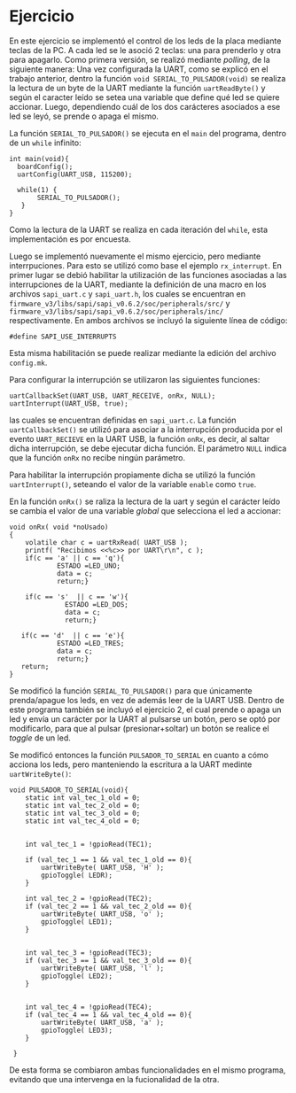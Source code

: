 # Ejercicio
En este ejercicio se implementó el control de los leds de la placa mediante teclas de la PC. A cada led se le asoció 2 teclas: una para prenderlo y otra para apagarlo. Como primera versión, se realizó mediante <i> polling</i>, de la siguiente manera: Una vez configurada la UART, como se explicó en el trabajo anterior, dentro la función `void SERIAL_TO_PULSADOR(void)` se realiza la lectura de un byte de la UART mediante la función `uartReadByte()` y según el caracter leído se setea una variable que define qué led se quiere accionar. Luego, dependiendo cuál de los dos carácteres asociados a ese led se leyó, se prende o apaga el mismo. 

La función `SERIAL_TO_PULSADOR()` se ejecuta en el `main` del programa, dentro de un `while` infinito:

```{c}
int main(void){
  boardConfig();
  uartConfig(UART_USB, 115200);
  
  while(1) {
	   SERIAL_TO_PULSADOR();
   }
}
```

Como la lectura de la UART se realiza en cada iteración del `while`, esta implementación es por encuesta.

Luego se implementó nuevamente el mismo ejercicio, pero mediante interrpuciones. Para esto se utilizó como base el ejemplo `rx_interrupt`. 
En primer lugar se debió habilitar la utilización de las funciones asociadas a las interrupciones de la UART, mediante la definición de una macro en los archivos `sapi_uart.c` y `sapi_uart.h`, los cuales se encuentran en `firmware_v3/libs/sapi/sapi_v0.6.2/soc/peripherals/src/` y `firmware_v3/libs/sapi/sapi_v0.6.2/soc/peripherals/inc/` respectivamente. En ambos archivos se incluyó la siguiente línea de código:

```{c}
#define SAPI_USE_INTERRUPTS
```

Esta misma habilitación se puede realizar mediante la edición del archivo `config.mk`.

Para configurar la interrupción se utilizaron las siguientes funciones:

```{c}
uartCallbackSet(UART_USB, UART_RECEIVE, onRx, NULL);
uartInterrupt(UART_USB, true);
```
las cuales se encuentran definidas en `sapi_uart.c`. La función `uartCallbackSet()` se utilizó para asociar a la interrupción producida por el evento `UART_RECIEVE` en la UART USB, la función `onRx`, es decir, al saltar dicha interrupción, se debe ejecutar dicha función. El parámetro `NULL` indica que la función `onRx` no recibe ningún parámetro.

Para habilitar la interrupción propiamente dicha se utilizó la función `uartInterrupt()`, seteando el valor de la variable `enable` como `true`. 

En la función `onRx()` se raliza la lectura de la uart y según el carácter leído se cambia el valor de una variable <i> global </i> que selecciona el led a accionar:

```{c}
void onRx( void *noUsado)
{
    volatile char c = uartRxRead( UART_USB );
    printf( "Recibimos <<%c>> por UART\r\n", c );
    if(c == 'a' || c == 'q'){
            ESTADO =LED_UNO;
            data = c;
            return;}

    if(c == 's'  || c == 'w'){
              ESTADO =LED_DOS;
              data = c;
              return;}

   if(c == 'd'  || c == 'e'){
            ESTADO =LED_TRES;
            data = c;
            return;}
   return;
}
```

Se modificó la función `SERIAL_TO_PULSADOR()` para que únicamente prenda/apague los leds, en vez de además leer de la UART USB. 
Dentro de este programa también se incluyó el ejercicio 2, el cual prende o apaga un led y envía un carácter por la UART al pulsarse un botón, pero se optó por modificarlo, para que al pulsar (presionar+soltar) un botón se realice el <i> toggle </i> de un led. 

Se modificó entonces la función `PULSADOR_TO_SERIAL` en cuanto a cómo acciona los leds, pero manteniendo la escritura a la UART medinte `uartWriteByte()`:

```{c}
void PULSADOR_TO_SERIAL(void){
	static int val_tec_1_old = 0;
	static int val_tec_2_old = 0;
	static int val_tec_3_old = 0;
	static int val_tec_4_old = 0;


	int val_tec_1 = !gpioRead(TEC1);

	if (val_tec_1 == 1 && val_tec_1_old == 0){
		uartWriteByte( UART_USB, 'H' );
		gpioToggle( LEDR);
	}

	int val_tec_2 = !gpioRead(TEC2);
	if (val_tec_2 == 1 && val_tec_2_old == 0){
		uartWriteByte( UART_USB, 'o' );
		gpioToggle( LED1);
	}


	int val_tec_3 = !gpioRead(TEC3);
	if (val_tec_3 == 1 && val_tec_3_old == 0){
		uartWriteByte( UART_USB, 'l' );
		gpioToggle( LED2);
	}


	int val_tec_4 = !gpioRead(TEC4);
	if (val_tec_4 == 1 && val_tec_4_old == 0){
		uartWriteByte( UART_USB, 'a' );
		gpioToggle( LED3);
	}

 }
```

De esta forma se combiaron ambas funcionalidades en el mismo programa, evitando que una intervenga en la fucionalidad de la otra.
